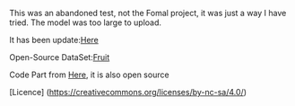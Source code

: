 This was an abandoned test, not the Fomal project, it was just a way I have tried. The model was too large to upload. 

It has been update:[Here](https://drive.google.com/file/d/1fcycZ6jupcEbaUL-OyS3vApMzErBc1g4/view?usp=sharing)

Open-Source DataSet:[Fruit](https://aistudio.baidu.com/aistudio/datasetdetail/137852)

Code Part from [Here](https://blog.csdn.net/zhu_rui/article/details/124083151?utm_medium=distribute.pc_relevant.none-task-blog-2~default~baidujs_utm_term~default-4-124083151-blog-110199708.pc_relevant_multi_platform_whitelistv3&spm=1001.2101.3001.4242.3&utm_relevant_index=7), it is also open source 

[Licence] (https://creativecommons.org/licenses/by-nc-sa/4.0/)
